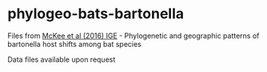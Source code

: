 # phylogeo-bats-bartonella

Files from [McKee et al (2016) IGE](https://doi.org/10.1016/j.meegid.2016.07.033) - Phylogenetic and geographic patterns of bartonella host shifts among
bat species

Data files available upon request

